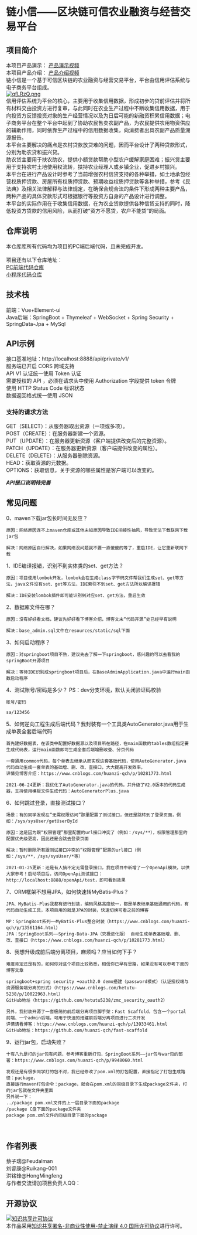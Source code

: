 # 链小信——区块链可信农业融资与经营交易平台

## 项目简介
本项目产品演示：
[产品演示视频](https://clipchamp.com/watch/qfUBvSJJ4Vv)
<br/>
本项目产品介绍：
[产品介绍视频](https://clipchamp.com/watch/ht3rtAdtpcn)
<br/>
链小信是一个基于可信区块链的农业融资与经营交易平台，平台由信用评估系统与电子商务平台组成。
<br/>
[![qfLRzQ.png](https://s1.ax1x.com/2022/04/01/qfLRzQ.png)](https://lianxiaoxin.com/)
<br/>
信用评估系统为平台的核心，主要用于收集信用数据，形成初步的贷前评估并将所有材料交由投资方进行复审，与此同时在农业生产过程中不断收集信用数据，用于向投资方反馈投资对象的生产经营情况以及为日后可能的新融资积累信用数据；电子商务平台在整个平台中起到了协助农民售卖农副产品，为农民提供农用物资供应的辅助作用，同时依靠生产过程中的信用数据收集，向消费者出具农副产品质量溯源报告。
<br/>
本平台主要解决的痛点是农村贷款放贷难的问题，因而平台设计了两种贷款形式，分别为助农贷和振兴贷。
<br/>
助农贷主要用于扶农助农，提供小额贷款帮助小型农户缓解家庭困难；振兴贷主要用于支持农村土地使用权流转，扶持农业经理人或乡镇企业，促进乡村振兴。
<br/>
本平台在进行产品设计时参考了当前增强农村信贷支持的各种举措，如土地承包经营权质押贷款、房屋所有权质押贷款、预期收益权质押贷款等各种举措，参考《民法典》及相关法律解释与法律规定，在确保合规合法的条件下形成两种主要产品，两种产品的具体贷款形式可根据银行等投资方自身的产品设计进行调整。
<br/>
本平台的实际作用在于收集信用数据，在为农业贷款提供各种信贷支持的同时，降低投资方贷款的信用风险，从而打破“资方不愿贷，农户不能贷”的局面。
<br/>

## 仓库说明
本仓库库所有代码均为项目的PC端后端代码，且未完成开发。
<br/>
<br/>
项目还有以下仓库地址：
<br/>
[PC前端代码仓库](https://github.com/Feudalman/XDU)
<br/>
[小程序代码仓库](https://github.com/HongMingfeng/LianXiaoxin-Xiaochengxu)
<br/>

## 技术栈
前端：Vue+Element-ui
<br/> 
Java后端：SpringBoot + Thymeleaf + WebSocket + Spring Security + SpringData-Jpa + MySql
<br/> 

## API示例
接口基准地址：http://localhost:8888/api/private/v1/
<br/> 
服务端已开启 CORS 跨域支持
<br/> 
API V1 认证统一使用 Token 认证
<br/> 
需要授权的 API ，必须在请求头中使用 Authorization 字段提供 token 令牌
<br/> 
使用 HTTP Status Code 标识状态
<br/> 
数据返回格式统一使用 JSON
<br/> 

### 支持的请求方法
GET（SELECT）：从服务器取出资源（一项或多项）。
<br/> 
POST（CREATE）：在服务器新建一个资源。
<br/> 
PUT（UPDATE）：在服务器更新资源（客户端提供改变后的完整资源）。
<br/> 
PATCH（UPDATE）：在服务器更新资源（客户端提供改变的属性）。
<br/> 
DELETE（DELETE）：从服务器删除资源。
<br/> 
HEAD：获取资源的元数据。
<br/> 
OPTIONS：获取信息，关于资源的哪些属性是客户端可以改变的。
<br/> 

***API接口说明待完善***

## 常见问题
0、maven下载jar包长时间无反应？
```text
原因：网络原因连不上maven仓库或其他未知原因导致IDE间接性抽风，导致无法下载联网下载jar包

解决：网络原因自行解决，如果网络没问题就不要一直傻傻的等了，重启IDE，让它重新联网下载
```
1、IDE编译报错，识别不到实体类的set、get方法？
```text
原因：项目使用lombok开发，lombok会在生成class字节码文件帮我们生成set、get等方法，java文件没有set、get等方法，IDE索引不到set、get方法所以编译报错

解决：IDE安装lombok插件即可能识别到对应set、get方法，重启生效
``` 
2、数据库文件在哪？
```text
原因：没有好好看文档，建议先好好看下博客介绍，博客文末“代码开源”处已经早有说明

解决：base_admin.sql文件在resources/static/sql下面
```
3、如何启动程序？
```text
原因：对springboot项目不熟，建议先去了解一下springboot，感兴趣的可以去看我的springBoot开源项目

解决：等待IDE识别成springboot项目后，在BaseAdminApplication.java中运行main函数启动程序
```
4、测试账号/密码是多少？    PS：dev分支环境，默认关闭验证码校验
```text
账号/密码

sa/123456
```
5、如何逆向工程生成后端代码？我封装有一个工具类AutoGenerator.java用于生成单表全套后端代码
```text
首先建好数据表，在该类中配置好数据源以及项目所在路径，在main函数的tables数组指定要生成代码表，运行main函数即可生成全套后端增删改查、分页代码

一套通用common代码，每个单表去继承从而实现这套基础代码，使用AutoGenerator.java代码自动生成一套单表的基础增、删、改、查接口，大大提高开发效率，
详情见博客介绍：https://www.cnblogs.com/huanzi-qch/p/10281773.html

2021-06-24更新：我优化了AutoGenerator.java的代码，并升级了V2.0版本的代码生成器，支持使用模板文件生成代码：AutoGeneratorPlus.java
```
6、如何跳过登录，直接测试接口？
```text
场景：有的同学发现在“无需权限访问”那里配置了测试接口，但还是跳转到了登录页面，例如：/sys/sysUser/getUserById

原因：这是因为跟“权限管理”那里配置的url接口冲突了（例如：/sys/**），权限管理那里的配置优先级更高，因此还是会跳去登录页面

解决：暂时删除所有跟测试接口冲突的“权限管理”配置的url接口（例如：/sys/**，/sys/sysUser/*等）

2021-01-25更新：还是有人搞不定无需登录接口，我在项目中新增了一个OpenApi模块，以供大家参考！启动项目后，访问OpenApi测试接口：http://localhost:8888/openApi/test，即可看到效果
```
7、ORM框架不想用JPA，如何快速转MyBatis-Plus？
```text
JPA、MyBatis-Plus我都有进行封装，编码风格高度统一，都是单表继承基础通用的代码，有代码自动生成工具，本项目用的就是JPA的封装，快速切换可看之前的博客

MP：SpringBoot系列——MyBatis-Plus整合封装（https://www.cnblogs.com/huanzi-qch/p/13561164.html）
JPA：SpringBoot系列——Spring-Data-JPA（究极进化版） 自动生成单表基础增、删、改、查接口（https://www.cnblogs.com/huanzi-qch/p/10281773.html）
```
8、我想升级成前后端分离项目，麻烦吗？应当如何下手？
```text
难度肯定还是有的，如何你对这个项目比较熟悉，相信你已早有思路，如果没有可以参考下面的博客文章

springboot+spring security +oauth2.0 demo搭建（password模式）（认证授权端与资源服务端分离的形式）（https://www.cnblogs.com/hetutu-5238/p/10022963.html）
GitHub地址（https://github.com/hetutu5238/zmc_security_oauth2）

另外，我封装开源了一套极简的前后端分离项目脚手架：Fast Scaffold，包含一个portal前端、一个admin后端，可用于快速的搭建前后端分离项目进行二次开发
详情请看博客：https://www.cnblogs.com/huanzi-qch/p/13933461.html
GitHub地址：https://github.com/huanzi-qch/fast-scaffold

```
9、运行jar包，启动失败？
```text
十有八九是打的jar包有问题，参考博客重新打包，SpringBoot系列——jar包与war包的部署：https://www.cnblogs.com/huanzi-qch/p/9948060.html

发现还是有很多同学打的包不对，我已经修改了pom.xml的打包配置，直接指定了打包生成路径：package，
直接运行maven打包命令：package，就会在pom.xml的同级目录下生成package文件夹，打的jar包就在文件夹里面
另外说一下：
../package pom.xml文件的上一层目录下面的package
/package C盘下面的package文件夹
package pom.xml文件的同级目录下面的package

```
<br/>

## 作者列表
蔡子瑞@Feudalman
<br/>
刘睿康@Ruikang-001
<br/>
洪铭锋@HongMingfeng
<br/>
与作者交流请加项目负责人QQ：
<br/>

## 开源协议
<a rel="license" href="http://creativecommons.org/licenses/by-nc-nd/4.0/"><img alt="知识共享许可协议" style="border-width:0" src="https://i.creativecommons.org/l/by-nc-nd/4.0/88x31.png" /></a><br />本作品采用<a rel="license" href="http://creativecommons.org/licenses/by-nc-nd/4.0/">知识共享署名-非商业性使用-禁止演绎 4.0 国际许可协议</a>进行许可。
